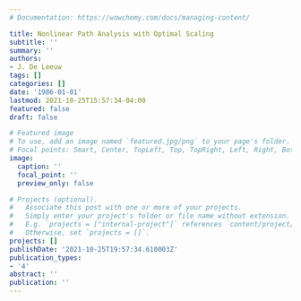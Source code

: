 ```yaml
---
# Documentation: https://wowchemy.com/docs/managing-content/

title: Nonlinear Path Analysis with Optimal Scaling
subtitle: ''
summary: ''
authors:
- J. De Leeuw
tags: []
categories: []
date: '1986-01-01'
lastmod: 2021-10-25T15:57:34-04:00
featured: false
draft: false

# Featured image
# To use, add an image named `featured.jpg/png` to your page's folder.
# Focal points: Smart, Center, TopLeft, Top, TopRight, Left, Right, BottomLeft, Bottom, BottomRight.
image:
  caption: ''
  focal_point: ''
  preview_only: false

# Projects (optional).
#   Associate this post with one or more of your projects.
#   Simply enter your project's folder or file name without extension.
#   E.g. `projects = ["internal-project"]` references `content/project/deep-learning/index.md`.
#   Otherwise, set `projects = []`.
projects: []
publishDate: '2021-10-25T19:57:34.610003Z'
publication_types:
- '4'
abstract: ''
publication: ''
---
```

